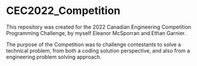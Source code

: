 # CEC2022_Competition

This repository was created for the 2022 Canadian Engineering Competition Programming Challenge, by myself Eleanor McSporran and Ethan Garnier.

The purpose of the Competition was to challenge contestants to solve a technical problem, from both a coding solution perspective, and also from a engineering problem solving approach.
